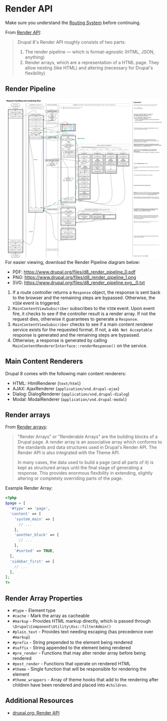 
# Render API

Make sure you understand the [Routing System](4.4-essential-apis-routing.md) before continuing.

From [Render API](https://www.drupal.org/docs/8/api/render-api):
> Drupal 8's Render API roughly consists of two parts:
>
> 1. The render pipeline — which is format-agnostic (HTML, JSON, anything)
> 2. Render arrays, which are a representation of a HTML page. They allow nesting (like HTML) and altering (necessary for Drupal's flexibility)

## Render Pipeline
![Render Pipeline](images/render-pipeline.png "Render Pipeline")
For easier viewing, download the Render Pipeline diagram below:
- PDF: https://www.drupal.org/files/d8_render_pipeline_0.pdf
- PNG: https://www.drupal.org/files/d8_render_pipeline_1.png
- SVG: https://www.drupal.org/files/d8_render_pipeline.svg__0.txt

1. If a route controller returns a `Response` object, the response is sent back to the browser and the remaining steps are bypassed. Otherwise, the `VIEW` event is triggered.
2. `MainContentViewSubscriber` subscribes to the `VIEW` event. Upon event fire, it checks to see if the controller result is a render array. If not the request dies, otherwise it guarantees to generate a `Response`.
3. `MainContentViewSubscriber` checks to see if a main content renderer service exists for the requested format. If not, a `406 Not Acceptable` response is generated and the remaining steps are bypassed.
4. Otherwise, a response is generated by calling `MainContentRendererInterface::renderResponse()` on the service.

## Main Content Renderers

Drupal 8 comes with the following main content renderers:

- HTML: HtmlRenderer (`text/html`)
- AJAX: AjaxRenderer (`application/vnd.drupal-ajax`)
- Dialog: DialogRenderer (`application/vnd.drupal-dialog`)
- Modal: ModalRenderer (`application/vnd.drupal-modal`)

## Render arrays

From [Render arrays](https://www.drupal.org/docs/8/api/render-api/render-arrays):
> "Render Arrays" or "Renderable Arrays" are the building blocks of a Drupal page. A render array is an associative array which conforms to the standards and data structures used in Drupal's Render API. The Render API is also integrated with the Theme API.
>
> In many cases, the data used to build a page (and all parts of it) is kept as structured arrays until the final stage of generating a response. This provides enormous flexibility in extending, slightly altering or completely overriding parts of the page.

Example Render Array:
```php
<?php
$page = [
  '#type' => 'page',
  'content' => [
    'system_main' => [
      // ...
    ],
    'another_block' => [
      // ...
    ],
    '#sorted' => TRUE,
  ],
  'sidebar_first' => [
    // ...
  ],
];
?>
```

## Render Array Properties

- `#type` - Element type
- `#cache` - Mark the array as cacheable
- `#markup` - Provides HTML markup directly, which is passed through `\Drupal\Component\Utility\Xss::filterAdmin()`
- `#plain_text` - Provides text needing escaping (has precedence over `#markup`)
- `#prefix` - String prepended to the element being rendered
- `#suffix` - String appended to the element being rendered
- `#pre_render` - Functions that may alter render array before being rendered
- `#post_render` - Functions that operate on rendered HTML
- `#theme` - Single function that will be responsible for rendering the element
- `#theme_wrappers` - Array of theme hooks that add to the rendering after children have been rendered and placed into `#children`.

## Additional Resources
- [drupal.org: Render API](https://www.drupal.org/docs/8/api/render-api)
